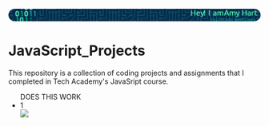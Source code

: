 ![](https://github.com/ahart8/JavaScript_Projects/blob/main/github-header-image.png)

# JavaScript_Projects

 This repository is a collection of coding projects and assignments that I completed in Tech Academy's JavaSript course.


<ul>DOES THIS WORK
 <li>1</li>
 <l1><img src="https://github.com/ahart8/JavaScript_Projects/tree/main/Basic%20JavaScript%20Projects/Project1_expressions_alert"</>
  </ul>
